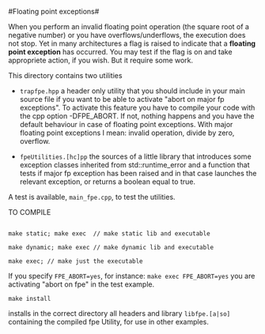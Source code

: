 #Floating point exceptions#

When you perform an invalid floating point operation (the square root
of a negative number) or you have overflows/underflows, the execution
does not stop. Yet in many architectures a flag is raised to indicate
that a **floating point exception** has occurred. You may test if the
flag is on and take appropriete action, if you wish. But it require
some work.

This directory contains two utilities

* `trapfpe.hpp` a header only utility that you should include in your main source file if you want to be able to activate "abort on major fp exceptions".  To activate this feature you have to compile your code with the cpp option -DFPE_ABORT. If not, nothing happens and you have the default behaviour in case of floating point exceptions.  With major floating point exceptions I mean: invalid operation, divide by zero, overflow.

* `fpeUtilities.[hc]pp` the sources of a little library that introduces some exception classes inherited from std::runtime_error and a function that tests if major fp exception has been raised and in that case launches the relevant exception, or returns a boolean equal to true.

A test is available, `main_fpe.cpp`, to test the utilities.

TO COMPILE

```

make static; make exec  // make static lib and executable

make dynamic; make exec // make dynamic lib and executable

make exec; // make just the executable

```


If you specify `FPE_ABORT=yes`, for instance: `make exec FPE_ABORT=yes` you
are activating "abort on fpe" in the test example.

```
make install 
```
installs in the correct directory all headers and library
`libfpe.[a|so]` containing the compiled fpe Utility, for use in other
examples.
